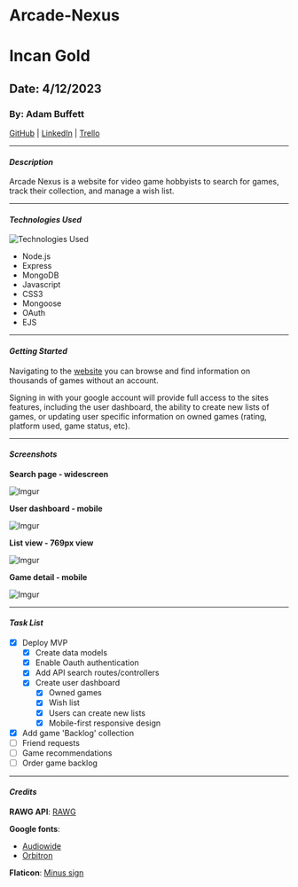 # Arcade-Nexus

# Incan Gold

## Date: 4/12/2023

### By: Adam Buffett

[GitHub](https://github.com/Fizreal) | [LinkedIn](https://www.linkedin.com/in/adam-buffett/) | [Trello](https://trello.com/b/YT5i4RMD/arcade-nexus)

---

#### **_Description_**

Arcade Nexus is a website for video game hobbyists to search for games, track their collection, and manage a wish list.

---

#### **_Technologies Used_**

![Technologies Used](https://skillicons.dev/icons?i=nodejs,express,mongodb,js,css)

- Node.js
- Express
- MongoDB
- Javascript
- CSS3
- Mongoose
- OAuth
- EJS

---

#### **_Getting Started_**

Navigating to the [website](https://arcadenexus-78e440e9c22e.herokuapp.com/) you can browse and find information on thousands of games without an account.

Signing in with your google account will provide full access to the sites features, including the user dashboard, the ability to create new lists of games, or updating user specific information on owned games (rating, platform used, game status, etc).

---

#### **_Screenshots_**

**Search page - widescreen**

![Imgur](https://i.imgur.com/evORLZj.jpg)

**User dashboard - mobile**

![Imgur](https://i.imgur.com/p7Fg4t7.png)

**List view - 769px view**

![Imgur](https://i.imgur.com/9vfalv5.png)

**Game detail - mobile**

![Imgur](https://i.imgur.com/Hb015RF.png)

---

#### **_Task List_**

- [x] Deploy MVP
  - [x] Create data models
  - [x] Enable Oauth authentication
  - [x] Add API search routes/controllers
  - [x] Create user dashboard
    - [x] Owned games
    - [x] Wish list
    - [x] Users can create new lists
    - [x] Mobile-first responsive design
- [x] Add game 'Backlog' collection
- [ ] Friend requests
- [ ] Game recommendations
- [ ] Order game backlog

---

#### **_Credits_**

**RAWG API**: [RAWG](https://rawg.io/)

**Google fonts**:

- [Audiowide](https://fonts.google.com/specimen/Audiowide?query=audiow)
- [Orbitron](https://fonts.google.com/specimen/Orbitron?query=orbi)

**Flaticon**: [Minus sign](https://www.flaticon.com/free-icons/minus)
